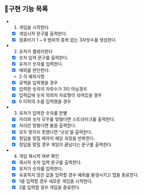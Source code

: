 ## 📌구현 기능 목록


- 1. 게임을 시작한다
  - [x] 게임시작 문구를 출력한다.
  - [x] 컴퓨터가 1 ~ 9 범위의 중복 없는 3자릿수를 생성한다.

- 2. 유저가 플레이한다
  - [x] 숫자 입력 문구를 출력한다.
  - [x] 유저가 숫자를 입력한다.
  - [x] 예외를 판단한다.

  - 2-1) 예외사항
  - [x] 공백을 입력했을 경우
  - [x] 입력한 숫자의 자릿수가 3이 아닐경우
  - [x] 입력값에 숫자 의외의 자료형이 섞여있을 경우
  - [x] 0 이하의 수를 입력했을 경우

- 3. 유저가 입력한 숫자를 판별

  - [X] 자리와 숫자 모두를 맞혔다면 스트라이크를 출력한다.
  - [X] 자리만 맞혔다면 볼을 출력한다.
  - [X] 모두 맞히지 못했다면 '낫싱'을 출력한다.
  - [X] 정답을 맞힐 때까지 해당 과정을 반복한다.
  - [X] 정답을 맞힐 경우 게임이 끝났다는 문구를 출력한다.

- 4. 게임 재시작 여부 확인

  - [x] 재시작 숫자 입력 문구를 출력한다.
  - [x] 유저가 숫자를 입력한다.
  - [x] 유효하지 않은 값을 입력할 경우 예외를 발생시키고 앱을 종료한다.
  - [x] 1을 입력할 경우 새로운 게임을 시작한다.
  - [x] 2를 입력할 경우 게임을 종료한다.